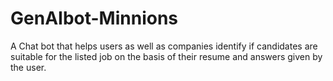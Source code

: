 # GenAIbot-Minnions
A Chat bot that helps users as well as companies identify if candidates are suitable for the listed job on the basis of their resume and answers given by the user.
